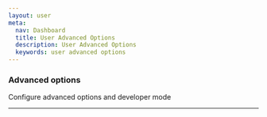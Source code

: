 ```yaml
---
layout: user
meta:
  nav: Dashboard
  title: User Advanced Options
  description: User Advanced Options
  keywords: user advanced options
---
```


<script setup>
  import AdvancedOptions from '@/components/app/settings/AdvancedOptions.vue'
</script>

### Advanced options

Configure advanced options and developer mode

----

<advanced-options />
